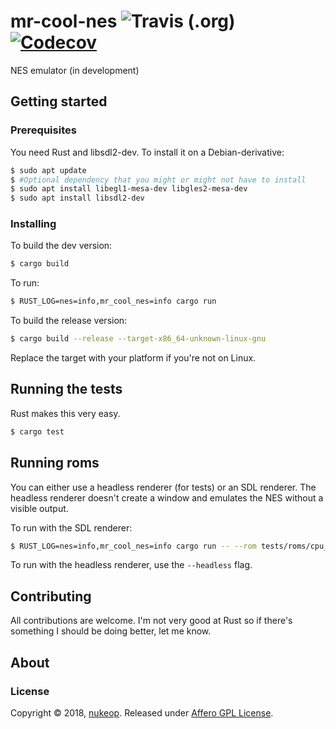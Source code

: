 # mr-cool-nes ![Travis (.org)](https://img.shields.io/travis/nukeop/mr-cool-nes.svg?style=for-the-badge) [![Codecov](https://img.shields.io/codecov/c/github/codecov/example-python.svg?style=for-the-badge)](https://codecov.io/gh/nukeop/mr-cool-nes)
NES emulator (in development)

## Getting started

### Prerequisites
You need Rust and libsdl2-dev. To install it on a Debian-derivative:

```bash
$ sudo apt update
$ #Optional dependency that you might or might not have to install
$ sudo apt install libegl1-mesa-dev libgles2-mesa-dev
$ sudo apt install libsdl2-dev
```

### Installing
To build the dev version:

```bash
$ cargo build
```

To run:

```bash
$ RUST_LOG=nes=info,mr_cool_nes=info cargo run
```

To build the release version:

```bash
$ cargo build --release --target-x86_64-unknown-linux-gnu
```

Replace the target with your platform if you're not on Linux.

## Running the tests

Rust makes this very easy.

```bash
$ cargo test
```

## Running roms

You can either use a headless renderer (for tests) or an SDL renderer.
The headless renderer doesn't create a window and emulates the NES without a visible output.

To run with the SDL renderer:
```bash
$ RUST_LOG=nes=info,mr_cool_nes=info cargo run -- --rom tests/roms/cpu_exec_space/test_cpu_exec_space_ppuio.nes
```

To run with the headless renderer, use the `--headless` flag.

## Contributing

All contributions are welcome. I'm not very good at Rust so if there's something I should be doing better, let me know.


## About
### License
Copyright © 2018, [nukeop](https://github.com/nukeop).
Released under [Affero GPL License](LICENSE).
